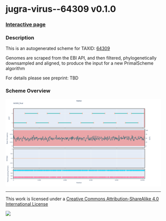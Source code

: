 # jugra-virus--64309 v0.1.0

### [Interactive page](https://chrisgkent.github.io/schemes/jugra-virus--64309-1000-v0.1.0)

### Description

This is an autogenerated scheme for TAXID: [64309](https://www.ncbi.nlm.nih.gov/Taxonomy/Browser/wwwtax.cgi?mode=Info&id=64309&lvl=3&lin=f&keep=1&srchmode=1&unlock)

Genomes are scraped from the EBI API, and then filtered, phylogenetically downsampled and aligned, to produce the input for a new PrimalScheme algorithm

For details please see preprint: TBD

### Scheme Overview

![Alt text](work/64309_final.png '64309_final.png')

------------------------------------------------------------------------

This work is licensed under a [Creative Commons Attribution-ShareAlike 4.0 International License](http://creativecommons.org/licenses/by-sa/4.0/) 

![](https://i.creativecommons.org/l/by-sa/4.0/88x31.png)